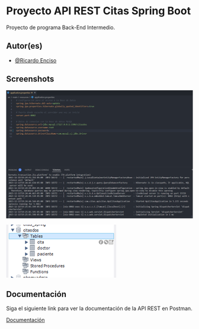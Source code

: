 
# Proyecto API REST Citas Spring Boot

Proyecto de programa Back-End Intermedio.


## Autor(es)

- [@Ricardo Enciso](https://github.com/PLATYPUSCO007)


## Screenshots

![App Screenshot](https://github.com/PLATYPUSCO007/api-citas-spring-boot/blob/main/public/img/1.png)

![App Screenshot](https://github.com/PLATYPUSCO007/api-citas-spring-boot/blob/main/public/img/2.png)


## Documentación
Siga el siguiente link para ver la documentación de la API REST en Postman.

[Documentación](https://documenter.getpostman.com/view/13747811/2s9Ykhi5U4)

